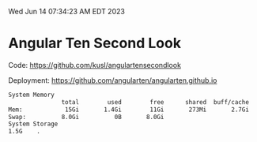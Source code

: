 Wed Jun 14 07:34:23 AM EDT 2023

# Angular Ten Second Look

Code: https://github.com/kusl/angulartensecondlook

Deployment: https://github.com/angularten/angularten.github.io

```bash
System Memory
               total        used        free      shared  buff/cache   available
Mem:            15Gi       1.4Gi        11Gi       273Mi       2.7Gi        13Gi
Swap:          8.0Gi          0B       8.0Gi
System Storage
1.5G	.
